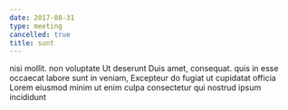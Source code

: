 ```yaml
---
date: 2017-08-31
type: meeting
cancelled: true
title: sunt
---
```

nisi mollit. non voluptate Ut deserunt Duis amet, consequat. quis in esse occaecat labore sunt in veniam, Excepteur do fugiat ut cupidatat officia Lorem eiusmod minim ut enim culpa consectetur qui nostrud ipsum incididunt
